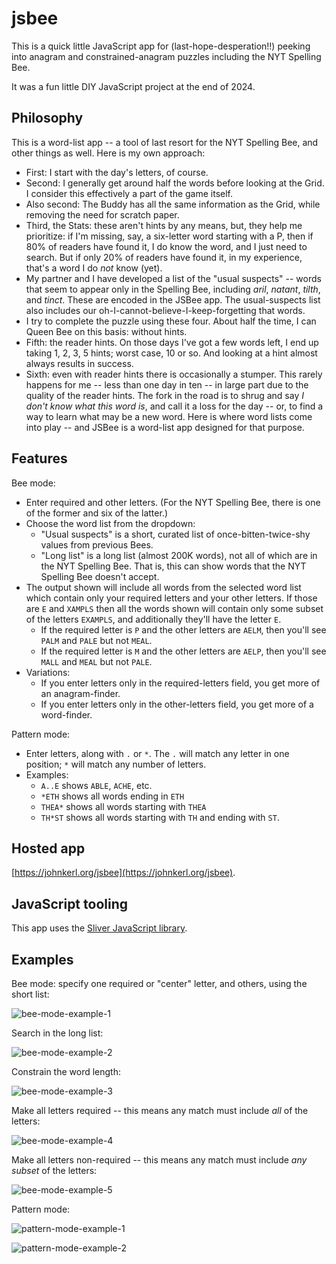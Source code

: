 # jsbee

This is a quick little JavaScript app for (last-hope-desperation!!) peeking into anagram and constrained-anagram puzzles including the NYT Spelling Bee.

It was a fun little DIY JavaScript project at the end of 2024.

## Philosophy

This is a word-list app -- a tool of last resort for the NYT Spelling Bee, and other things as well. Here is my own approach:

* First: I start with the day's letters, of course.
* Second: I generally get around half the words before looking at the Grid. I consider this effectively a part of the game itself.
* Also second: The Buddy has all the same information as the Grid, while removing the need for scratch paper.
* Third, the Stats: these aren't hints by any means, but, they help me prioritize: if I'm missing, say, a six-letter word starting with a P, then if 80% of readers have found it, I do know the word, and I just need to search. But if only 20% of readers have found it, in my experience, that's a word I do _not_ know (yet).
* My partner and I have developed a list of the "usual suspects" -- words that seem to appear only in the Spelling Bee, including _aril_, _natant_, _tilth_, and _tinct_. These are encoded in the JSBee app. The usual-suspects list also includes our oh-I-cannot-believe-I-keep-forgetting that words.
* I try to complete the puzzle using these four. About half the time, I can Queen Bee on this basis: without hints.
* Fifth: the reader hints. On those days I've got a few words left, I end up taking 1, 2, 3, 5 hints; worst case, 10 or so. And looking at a hint almost always results in success.
* Sixth: even with reader hints there is occasionally a stumper. This rarely happens for me -- less than one day in ten -- in large part due to the quality of the reader hints.  The fork in the road is to shrug and say _I don't know what this word is_, and call it a loss for the day -- or, to find a way to learn what may be a new word.  Here is where word lists come into play -- and JSBee is a word-list app designed for that purpose.

## Features

Bee mode:

* Enter required and other letters. (For the NYT Spelling Bee, there is one of the former and six of the latter.)
* Choose the word list from the dropdown:
  * "Usual suspects" is a short, curated list of once-bitten-twice-shy values from previous Bees.
  * "Long list" is a long list (almost 200K words), not all of which are in the NYT Spelling Bee. That is, this can show words that the NYT Spelling Bee doesn't accept.
* The output shown will include all words from the selected word list which contain only your required letters and your other letters. If those are `E` and `XAMPLS` then all the words shown will contain only some subset of the letters `EXAMPLS`, and additionally they'll have the letter `E`.
  * If the required letter is `P` and the other letters are `AELM`, then you'll see `PALM` and `PALE` but not `MEAL`.
  * If the required letter is `M` and the other letters are `AELP`, then you'll see `MALL` and `MEAL` but not `PALE`.
* Variations:
  * If you enter letters only in the required-letters field, you get more of an anagram-finder.
  * If you enter letters only in the other-letters field, you get more of a word-finder.

Pattern mode:

* Enter letters, along with `.` or `*`. The `.` will match any letter in one position; `*` will match any number of letters.
* Examples:
  * `A..E` shows `ABLE`, `ACHE`, etc.
  * `*ETH` shows all words ending in `ETH`
  * `THEA*` shows all words starting with `THEA`
  * `TH*ST` shows all words starting with `TH` and ending with `ST`.

## Hosted app

[https://johnkerl.org/jsbee](https://johnkerl.org/jsbee).

## JavaScript tooling

This app uses the [Sliver JavaScript library](https://github.com/johnkerl/sliver).

## Examples

Bee mode: specify one required or "center" letter, and others, using the short list:

![bee-mode-example-1](./examples/bee-mode-example-1.png)

Search in the long list:

![bee-mode-example-2](./examples/bee-mode-example-2.png)

Constrain the word length:

![bee-mode-example-3](./examples/bee-mode-example-3.png)

Make all letters required -- this means any match must include _all_ of the letters:

![bee-mode-example-4](./examples/bee-mode-example-4.png)

Make all letters non-required -- this means any match must include _any subset_ of the letters:

![bee-mode-example-5](./examples/bee-mode-example-5.png)

Pattern mode:

![pattern-mode-example-1](./examples/pattern-mode-example-1.png)

![pattern-mode-example-2](./examples/pattern-mode-example-2.png)
